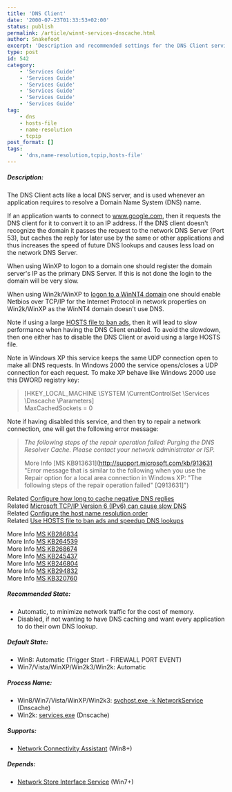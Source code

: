 ```yaml
---
title: 'DNS Client'
date: '2000-07-23T01:33:53+02:00'
status: publish
permalink: /article/winnt-services-dnscache.html
author: Snakefoot
excerpt: 'Description and recommended settings for the DNS Client service.'
type: post
id: 542
category:
    - 'Services Guide'
    - 'Services Guide'
    - 'Services Guide'
    - 'Services Guide'
    - 'Services Guide'
    - 'Services Guide'
tag:
    - dns
    - hosts-file
    - name-resolution
    - tcpip
post_format: []
tags:
    - 'dns,name-resolution,tcpip,hosts-file'
---
```

##### Description:

 The DNS Client acts like a local DNS server, and is used whenever an application requires to resolve a Domain Name System (DNS) name.  
  
 If an application wants to connect to www.google.com, then it requests the DNS client for it to convert it to an IP address. If the DNS client doesn't recognize the domain it passes the request to the network DNS Server (Port 53), but caches the reply for later use by the same or other applications and thus increases the speed of future DNS lookups and causes less load on the network DNS Server.  
  
 When using WinXP to logon to a domain one should register the domain server's IP as the primary DNS Server. If this is not done the login to the domain will be very slow.  
  
 When using Win2k/WinXP to [logon to a WinNT4 domain](http://support.microsoft.com/kb/810497 "Check-List for solving logon troubles [Q810497]") one should enable Netbios over TCP/IP for the Internet Protocol in network properties on Win2k/WinXP as the WinNT4 domain doesn't use DNS.  
  
 Note if using a large [HOSTS file to ban ads](/article/windows-hosts-file.html), then it will lead to slow performance when having the DNS Client enabled. To avoid the slowdown, then one either has to disable the DNS Client or avoid using a large HOSTS file.  
  
 Note in Windows XP this service keeps the same UDP connection open to make all DNS requests. In Windows 2000 the service opens/closes a UDP connection for each request. To make XP behave like Windows 2000 use this DWORD registry key:
> \[HKEY\_LOCAL\_MACHINE \\SYSTEM \\CurrentControlSet \\Services \\Dnscache \\Parameters\]  
>  MaxCachedSockets = 0

 Note if having disabled this service, and then try to repair a network connection, one will get the following error message:
> *The following steps of the repair operation failed: Purging the DNS Resolver Cache. Please contact your network administrator or ISP.*   
>   
> More Info [MS KB913631](http://support.microsoft.com/kb/913631 "Error message that is similar to the following when you use the Repair option for a local area connection in Windows XP: "The following steps of the repair operation failed" [Q913631]")

 Related [Configure how long to cache negative DNS replies](/article/winnt-dns-negative-reply.html)  
 Related [Microsoft TCP/IP Version 6 (IPv6) can cause slow DNS](/article/winnt-ipv6-dns-error.html)  
 Related [Configure the host name resolution order](/article/winnt-host-name-resolution.html)  
 Related [Use HOSTS file to ban ads and speedup DNS lookups](/article/windows-hosts-file.html)  
  
 More Info [MS KB286834](http://support.microsoft.com/kb/286834 "The DNS Client Service Does Not Revert to Using the First Server in the List [Q286834]")  
 More Info [MS KB264539](http://support.microsoft.com/kb/264539 "Dynamic DNS Updates Do Not Work if the DHCP Client Service Stops [Q264539]")  
 More Info [MS KB268674](http://support.microsoft.com/kb/268674 "No DNS Name Resolution If DHCP Client Service Is Not Running [Q268674]")  
 More Info [MS KB245437](http://support.microsoft.com/kb/245437 "How to Disable Client-Side DNS Caching in Windows [Q245437]")  
 More Info [MS KB246804](http://support.microsoft.com/kb/246804 "How to Enable/Disable Windows 2000 Dynamic DNS Registrations [Q246804]")  
 More Info [MS KB294832](http://support.microsoft.com/kb/294832 "How to Disable Windows 2000 Dynamic Domain Name System Registrations with Group Policy [Q294832]")  
 More Info [MS KB320760](http://support.microsoft.com/kb/320760 "The DNS Client Service Does Not Revert to Using the First Server in the List in Windows XP [Q320760]")  
  
##### Recommended State:

- Automatic, to minimize network traffic for the cost of memory.
- Disabled, if not wanting to have DNS caching and want every application to do their own DNS lookup.

##### Default State:

- Win8: Automatic (Trigger Start - FIREWALL PORT EVENT)
- Win7/Vista/WinXP/Win2k3/Win2k: Automatic

##### Process Name:

- Win8/Win7/Vista/WinXP/Win2k3: [svchost.exe -k NetworkService](/article/winnt-services-wrapper.html) (Dnscache)
- Win2k: [services.exe](/article/winnt-services-wrapper.html) (Dnscache)

##### Supports:

- [Network Connectivity Assistant](/article/winnt-services-ncasvc.html) (Win8+)

##### Depends:

- [Network Store Interface Service](/article/winnt-services-nsi.html) (Win7+)